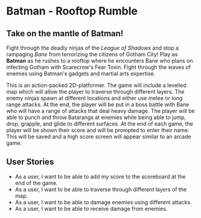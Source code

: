 # Batman - Rooftop Rumble


## Take on the mantle of Batman!

Fight through the deadly ninjas of the *League of Shadows* and stop a rampaging *Bane* from terrorizing the citizens
of Gotham City! Play as **Batman** as he rushes to a rooftop where he encounters Bane who plans on infecting Gotham with
Scarecrow's Fear Toxin. Fight through the waves of enemies using Batman's gadgets and martial arts expertise.

This is an action-packed 2D-platformer.
The game will include a levelled map which will allow the player to traverse through different layers.
The enemy ninjas spawn at different locations and either use melee or long range attacks.
At the end, the player will be put in a boss battle with Bane who will have a range of attacks that deal heavy damage.
The player will be able to punch and throw Batarangs at enemies while being able to jump, drop, grapple, and glide to 
different surfaces.
At the end of each game, the player will be shown their score and will be prompted to enter their name.
This will be saved and a high score screen will appear similar to an arcade game.


## User Stories
- As a user, I want to be able to add my score to the scoreboard at the end of the game.
- As a user, I want to be able to traverse through different layers of the map.
- As a user, I want to be able to damage enemies using different attacks.
- As a user, I want to be able to receive damage from enemies.
